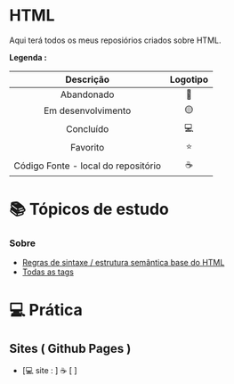 # HTML
 
<p> Aqui terá todos os meus reposiórios criados sobre HTML. </p>

<strong> Legenda :</strong>

|Descrição | Logotipo   | 
|:--: |:--:|
| Abandonado | 🔴 | 
| Em desenvolvimento    |  🟡  | 
| Concluído    |  💻 | 
| Favorito | ⭐ | 
| Código Fonte - local do repositório | ☕| 


# 📚 Tópicos de estudo
  
### Sobre
* [ Regras de sintaxe / estrutura semântica base do HTML](https://github.com/LeandroPereira2603/HTML/blob/main/explica%C3%A7%C3%B5es/tags-para-criar-campo-layout.md)
* [Todas as tags ](https://github.com/LeandroPereira2603/HTML/blob/main/explica%C3%A7%C3%B5es/tags-para-alterar-layout.md)

# 💻 Prática

## Sites ( Github Pages ) 

* [💻 site :  ] ☕ [ ]
